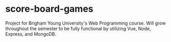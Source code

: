 # score-board-games

Project for Brigham Young University's Web Programming course.
Will grow throughout the semester to be fully functional by utilizing Vue, Node, Express, and MongoDB.
